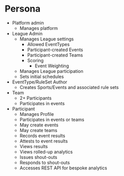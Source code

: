 # Persona

- Platform admin
  - Manages platform
- League Admin
  - Manages League settings
    - Allowed EventTypes
    - Participant-created Events
    - Participant-created Teams
    - Scoring
      - Event Weighting
  - Manages League participation
  - Sets initial schedules
- EventType/RuleSet Author
  - Creates Sports/Events and associated rule sets
- Team
  - 2+ Participants
  - Participates in events
- Participant
  - Manages Profile
  - Participates in events or teams
  - May create events
  - May create teams
  - Records event results
  - Attests to event results
  - Views results
  - Views rolled-up analytics
  - Issues shout-outs
  - Responds to shout-outs
  - Accesses REST API for bespoke analytics